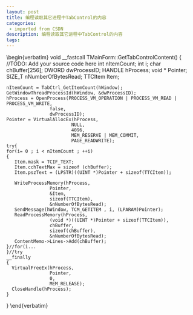 ```yaml
---
layout: post
title: 编程读取其它进程中TabControl的内容
categories: 
 - imported from CSDN
description: 编程读取其它进程中TabControl的内容
tags: 
---
```


\begin{verbatim}
void __fastcall TMainForm::GetTabControlContent()
{
        //TODO: Add your source code here
    int nItemCount;
    int i;
    char chBuffer[256];
    DWORD dwProcessID;
    HANDLE hProcess;
    void * Pointer;
    SIZE_T nNumberOfBytesRead;
    TTCItem Item;

    nItemCount = TabCtrl_GetItemCount(hWindow);
    GetWindowThreadProcessId(hWindow, &dwProcessID);
    hProcess = OpenProcess(PROCESS_VM_OPERATION | PROCESS_VM_READ | PROCESS_VM_WRITE,
                    false,
                    dwProcessID);
    Pointer = VirtualAllocEx(hProcess,
                            NULL,
                            4096,
                            MEM_RESERVE | MEM_COMMIT,
                            PAGE_READWRITE);
    try{
    for(i= 0 ; i < nItemCount ; ++i)
    {
       Item.mask = TCIF_TEXT;
       Item.cchTextMax = sizeof (chBuffer);
       Item.pszText = (LPSTR)((UINT *)Pointer + sizeof(TTCItem));

       WriteProcessMemory(hProcess,
                    Pointer,
                    &Item,
                    sizeof(TTCItem),
                    &nNumberOfBytesRead);
       SendMessage(hWindow, TCM_GETITEM , i, (LPARAM)Pointer);
       ReadProcessMemory(hProcess,
                    (void *)((UINT *)Pointer + sizeof(TTCItem)),
                    chBuffer,
                    sizeof(chBuffer),
                    &nNumberOfBytesRead);
       ContentMemo->Lines->Add(chBuffer);
    }//for(i...
    }//try
    __finally
    {
      VirtualFreeEx(hProcess,
                    Pointer,
                    0,
                    MEM_RELEASE);
      CloseHandle(hProcess);
    }
}
\end{verbatim}